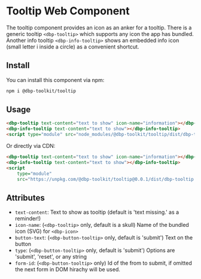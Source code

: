 # Tooltip Web Component

The tooltip component provides an icon as an anker for a tooltip.
There is a generic tooltip `<dbp-tooltip>` which supports any icon the app has bundled.
Another info tooltip `<dbp-info-tooltip>` shows an embedded info icon (small letter i inside a circle) as a convenient
shortcut.

## Install

You can install this component via npm:

```bash
npm i @dbp-toolkit/tooltip
```

## Usage

```html
<dbp-tooltip text-content="text to show" icon-name="information"></dbp-tooltip>
<dbp-info-tooltip text-content="text to show"></dbp-info-tooltip>
<script type="module" src="node_modules/@dbp-toolkit/tooltip/dist/dbp-tooltip.js"></script>
```

Or directly via CDN:

```html
<dbp-tooltip text-content="text to show" icon-name="information"></dbp-tooltip>
<dbp-info-tooltip text-content="text to show"></dbp-info-tooltip>
<script
    type="module"
    src="https://unpkg.com/@dbp-toolkit/tooltip@0.0.1/dist/dbp-tooltip.js"></script>
```

## Attributes

- `text-content`: Text to show as tooltip (default is 'text missing.' as a reminder!)
- `icon-name`: (`<dbp-tooltip>` only, default is a skull) Name of the bundled icon (SVG) for `<dbp-icon>`
- `button-text`: (`<dbp-button-tooltip>` only, default is 'submit') Text on the button
- `type`: (`<dbp-button-tooltip>` only, default is 'submit') Options are 'submit', 'reset', or any string
- `form-id`: (`<dbp-button-tooltip>` only) Id of the from to submit, if omitted the next form in DOM hirachy will be used.
